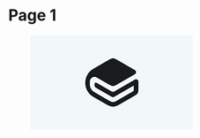 # Page 1

<figure><img src=".gitbook/assets/gitbook logo.png" alt=""><figcaption></figcaption></figure>

